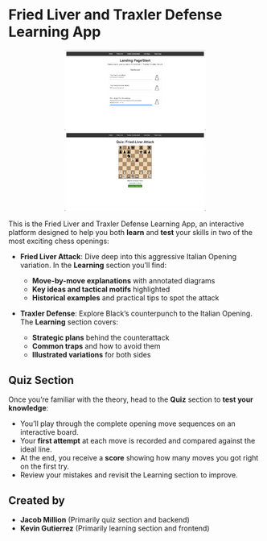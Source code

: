 # Fried Liver and Traxler Defense Learning App

<p align="center">
  <img src="static/home_pic.png" alt="Learning Section Screenshot" width="280" />
  <img src="static/quiz_pic.png" alt="Quiz Section Screenshot" width="280" />
</p>

This is the Fried Liver and Traxler Defense Learning App, an interactive platform designed to help you both **learn** and **test** your skills in two of the most exciting chess openings:

- **Fried Liver Attack**: Dive deep into this aggressive Italian Opening variation. In the **Learning** section you’ll find:
  - **Move-by-move explanations** with annotated diagrams
  - **Key ideas and tactical motifs** highlighted
  - **Historical examples** and practical tips to spot the attack

- **Traxler Defense**: Explore Black’s counterpunch to the Italian Opening. The **Learning** section covers:
  - **Strategic plans** behind the counterattack
  - **Common traps** and how to avoid them
  - **Illustrated variations** for both sides

## Quiz Section

Once you’re familiar with the theory, head to the **Quiz** section to **test your knowledge**:

- You’ll play through the complete opening move sequences on an interactive board.
- Your **first attempt** at each move is recorded and compared against the ideal line.
- At the end, you receive a **score** showing how many moves you got right on the first try.
- Review your mistakes and revisit the Learning section to improve.

## Created by

- **Jacob Million** (Primarily quiz section and backend)  
- **Kevin Gutierrez** (Primarily learning section and frontend)
